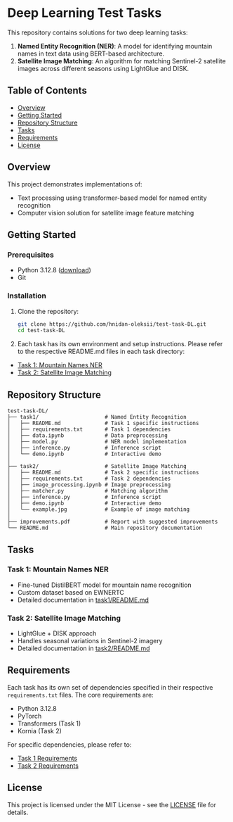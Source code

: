 # Deep Learning Test Tasks

This repository contains solutions for two deep learning tasks:

1. **Named Entity Recognition (NER)**: A model for identifying mountain names in text data using BERT-based architecture.
2. **Satellite Image Matching**: An algorithm for matching Sentinel-2 satellite images across different seasons using LightGlue and DISK.

## Table of Contents
- [Overview](#overview)
- [Getting Started](#getting-started)
- [Repository Structure](#repository-structure)
- [Tasks](#tasks)
- [Requirements](#requirements)
- [License](#license)

## Overview

This project demonstrates implementations of:
- Text processing using transformer-based model for named entity recognition
- Computer vision solution for satellite image feature matching

## Getting Started

### Prerequisites

- Python 3.12.8 ([download](https://www.python.org/downloads/release/python-3128/))
- Git

### Installation

1. Clone the repository:
   ```bash
   git clone https://github.com/hnidan-oleksii/test-task-DL.git
   cd test-task-DL
   ```

2. Each task has its own environment and setup instructions. Please refer to the respective README.md files in each task directory:
- [Task 1: Mountain Names NER](task1/README.md)
- [Task 2: Satellite Image Matching](task2/README.md)

## Repository Structure

```
test-task-DL/
├── task1/                     # Named Entity Recognition
│   ├── README.md              # Task 1 specific instructions
│   ├── requirements.txt       # Task 1 dependencies
│   ├── data.ipynb             # Data preprocessing
│   ├── model.py               # NER model implementation
│   ├── inference.py           # Inference script
│   └── demo.ipynb             # Interactive demo
│
├── task2/                     # Satellite Image Matching
│   ├── README.md              # Task 2 specific instructions
│   ├── requirements.txt       # Task 2 dependencies
│   ├── image_processing.ipynb # Image preprocessing
│   ├── matcher.py             # Matching algorithm
│   ├── inference.py           # Inference script
│   ├── demo.ipynb             # Interactive demo
│   └── example.jpg            # Example of image matching
│
├── improvements.pdf           # Report with suggested improvements
└── README.md                  # Main repository documentation
```

## Tasks

### Task 1: Mountain Names NER
- Fine-tuned DistilBERT model for mountain name recognition
- Custom dataset based on EWNERTC
- Detailed documentation in [task1/README.md](task1/README.md)

### Task 2: Satellite Image Matching
- LightGlue + DISK approach
- Handles seasonal variations in Sentinel-2 imagery
- Detailed documentation in [task2/README.md](task2/README.md)

## Requirements

Each task has its own set of dependencies specified in their respective `requirements.txt` files. The core requirements are:
- Python 3.12.8
- PyTorch
- Transformers (Task 1)
- Kornia (Task 2)

For specific dependencies, please refer to:
- [Task 1 Requirements](task1/requirements.txt)
- [Task 2 Requirements](task2/requirements.txt)

## License

This project is licensed under the MIT License - see the [LICENSE](https://choosealicense.com/licenses/mit/) file for details.
